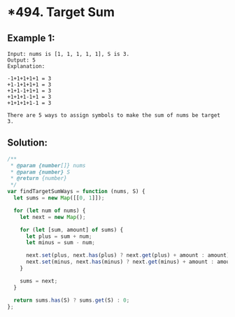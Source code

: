 # \*494. Target Sum

## Example 1:

    Input: nums is [1, 1, 1, 1, 1], S is 3.
    Output: 5
    Explanation:

    -1+1+1+1+1 = 3
    +1-1+1+1+1 = 3
    +1+1-1+1+1 = 3
    +1+1+1-1+1 = 3
    +1+1+1+1-1 = 3

    There are 5 ways to assign symbols to make the sum of nums be target 3.

## Solution:

```javascript
/**
 * @param {number[]} nums
 * @param {number} S
 * @return {number}
 */
var findTargetSumWays = function (nums, S) {
  let sums = new Map([[0, 1]]);

  for (let num of nums) {
    let next = new Map();

    for (let [sum, amount] of sums) {
      let plus = sum + num;
      let minus = sum - num;

      next.set(plus, next.has(plus) ? next.get(plus) + amount : amount);
      next.set(minus, next.has(minus) ? next.get(minus) + amount : amount);
    }

    sums = next;
  }

  return sums.has(S) ? sums.get(S) : 0;
};
```
